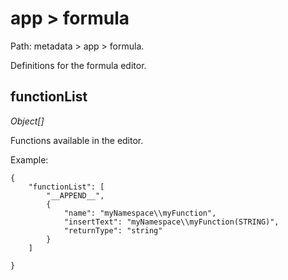 # app > formula

Path: metadata > app > formula.

Definitions for the formula editor.

## functionList

*Object[]*

Functions available in the editor.

Example:

```josn
{
    "functionList": [
        "__APPEND__",
        {
            "name": "myNamespace\\myFunction",
            "insertText": "myNamespace\\myFunction(STRING)",
            "returnType": "string"
        }
    ]

}
```
